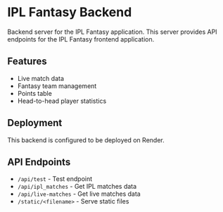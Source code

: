 # IPL Fantasy Backend

Backend server for the IPL Fantasy application. This server provides API endpoints for the IPL Fantasy frontend application.

## Features

- Live match data
- Fantasy team management
- Points table
- Head-to-head player statistics

## Deployment

This backend is configured to be deployed on Render.

## API Endpoints

- `/api/test` - Test endpoint
- `/api/ipl_matches` - Get IPL matches data
- `/api/live-matches` - Get live matches data
- `/static/<filename>` - Serve static files
